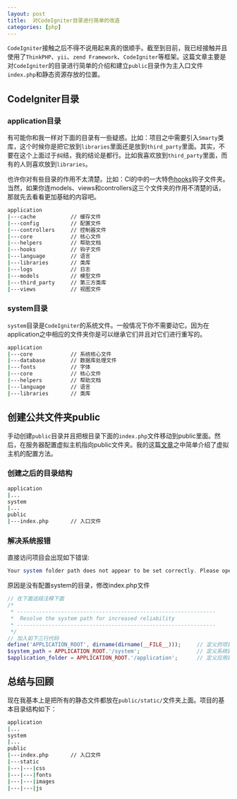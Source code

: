 ```yaml
---
layout: post
title:  对CodeIgniter目录进行简单的改造
categories: [php]
---
```


```CodeIgniter```接触之后不得不说用起来真的很顺手。截至到目前，我已经接触并且使用了```ThinkPHP```、```yii```、```zend Framework```、```CodeIgniter```等框架。这篇文章主要是对```CodeIgniter```的目录进行简单的介绍和建立```public```目录作为主入口文件```index.php```和静态资源存放的位置。


## CodeIgniter目录 ##

### application目录 ###

有可能你和我一样对下面的目录有一些疑惑。比如：项目之中需要引入```Smarty```类库，这个时候你是把它放到```libraries```里面还是放到```third_party```里面。其实，不要在这个上面过于纠结，我的结论是都行。比如我喜欢放到```third_party```里面，而有的人则喜欢放到```libraries```。

也许你对有些目录的作用不太清楚。比如：CI的中的一大特色[hooks]钩子文件夹。当然，如果你连models、views和controllers这三个文件夹的作用不清楚的话，那就先去看看更加基础的内容吧。

```bash
application
|---cache           // 缓存文件
|---config          // 配置文件
|---controllers     // 控制器文件
|---core            // 核心文件
|---helpers         // 帮助文档
|---hooks           // 钩子文件
|---language        // 语言
|---libraries       // 类库
|---logs            // 日志
|---models          // 模型文件
|---third_party     // 第三方类库
|---views           // 视图文件
```

### system目录 ###

```system```目录是```CodeIgniter```的系统文件。一般情况下你不需要动它。因为在application之中相应的文件夹你是可以继承它们并且对它们进行重写的。

```bash
application
|---core            // 系统核心文件
|---database        // 数据库处理文件
|---fonts           // 字体
|---core            // 核心文件
|---helpers         // 帮助文档
|---language        // 语言
|---libraries       // 类库
```

## 创建公共文件夹public ##

手动创建```public```目录并且把根目录下面的```index.php```文件移动到public里面。然后，在服务器配置虚拟主机指向public文件夹。我的这篇[文章]之中简单介绍了虚拟主机的配置方法。

### 创建之后的目录结构 ###

```bash
application
|...
system
|...
public
|---index.php       // 入口文件
```


### 解决系统报错 ###

直接访问项目会出现如下错误:

```php
Your system folder path does not appear to be set correctly. Please open the following file and correct this: index.php
```

原因是没有配置system的目录，修改index.php文件

```php
// 在下面这段注释下面
/*
 * ---------------------------------------------------------------
 *  Resolve the system path for increased reliability
 * ---------------------------------------------------------------
 */
// 加入如下三行代码
define('APPLICATION_ROOT', dirname(dirname(__FILE__)));     // 定义的项目根目录
$system_path = APPLICATION_ROOT.'/system';                  // 定义系统路径
$application_folder = APPLICATION_ROOT.'/application';      // 定义应用路径
```

## 总结与回顾 ##

现在我基本上是把所有的静态文件都放在```public/static/```文件夹上面。项目的基本目录结构如下：

```bash
application
|...
system
|...
public
|---index.php       // 入口文件
|---static
|---|---|css
|---|---|fonts
|---|---|images
|---|---|js
```

[hooks]: http://www.codeigniter.com/user_guide/general/hooks.html
[文章]: http://searchp.cc/20150424.html
